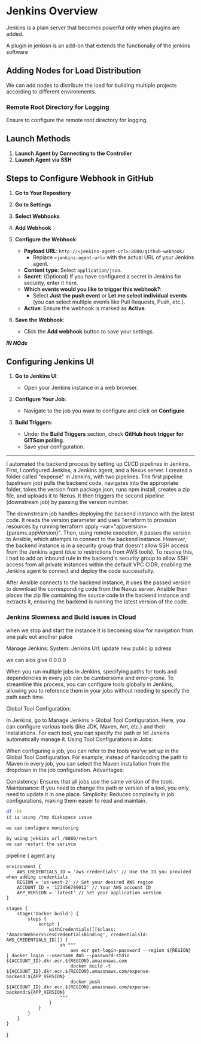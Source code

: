 # Jenkins Overview

Jenkins is a plain server that becomes powerful only when plugins are added. 

A plugin in jenkisn is an add-on that extends the functionaliy of the jenkins software

## Adding Nodes for Load Distribution

We can add nodes to distribute the load for building multiple projects according to different environments. 

### Remote Root Directory for Logging

Ensure to configure the remote root directory for logging.

## Launch Methods

1. **Launch Agent by Connecting to the Controller**
2. **Launch Agent via SSH**

## Steps to Configure Webhook in GitHub

1. **Go to Your Repository**
2. **Go to Settings**
3. **Select Webhooks**
4. **Add Webhook**
5. **Configure the Webhook**:
   - **Payload URL**: `http://<jenkins-agent-url>:8080/github-webhook/`
     - Replace `<jenkins-agent-url>` with the actual URL of your Jenkins agent.
   - **Content type**: Select `application/json`.
   - **Secret**: (Optional) If you have configured a secret in Jenkins for security, enter it here.
   - **Which events would you like to trigger this webhook?**: 
     - Select **Just the push event** or **Let me select individual events** (you can select multiple events like Pull Requests, Push, etc.).
   - **Active**: Ensure the webhook is marked as **Active**.

6. **Save the Webhook**:
   - Click the **Add webhook** button to save your settings.


***IN NOde***
## Configuring Jenkins UI

1. **Go to Jenkins UI**:
   - Open your Jenkins instance in a web browser.

2. **Configure Your Job**:
   - Navigate to the job you want to configure and click on **Configure**.

3. **Build Triggers**:
   - Under the **Build Triggers** section, check **GitHub hook trigger for GITScm polling**.
   - Save your configuration.
--------------------------------------------


I automated the backend process by setting up CI/CD pipelines in Jenkins. First, I configured Jenkins, a Jenkins agent, and a Nexus server. I created a folder called "expense" in Jenkins, with two pipelines. The first pipeline (upstream job) pulls the backend code, navigates into the appropriate folder, takes the version from package.json, runs npm install, creates a zip file, and uploads it to Nexus. It then triggers the second pipeline (downstream job) by passing the version number.

The downstream job handles deploying the backend instance with the latest code. It reads the version parameter and uses Terraform to provision resources by running terraform apply -var="appversion={params.appVersion}". Then, using remote execution, it passes the version to Ansible, which attempts to connect to the backend instance. However, the backend instance is in a security group that doesn’t allow SSH access from the Jenkins agent (due to restrictions from AWS tools). To resolve this, I had to add an inbound rule in the backend's security group to allow SSH access from all private instances within the default VPC CIDR, enabling the Jenkins agent to connect and deploy the code successfully.

After Ansible connects to the backend instance, it uses the passed version to download the corresponding code from the Nexus server. Ansible then places the zip file containing the source code in the backend instance and extracts it, ensuring the backend is running the latest version of the code.


### Jenkins Slowness and Build issues in Cloud
when we stop and start the instance it is becoming slow for navigation from one palc eot another palce

Manage Jenkins:
   System:
      Jenkins Url:
         update new public ip adress

   we can alos give 0.0.0.0

When you run multiple jobs in Jenkins, specifying paths for tools and dependencies in every job can be cumbersome and error-prone. To streamline this process, you can configure tools globally in Jenkins, allowing you to reference them in your jobs without needing to specify the path each time.

Global Tool Configuration:

In Jenkins, go to Manage Jenkins > Global Tool Configuration.
Here, you can configure various tools (like JDK, Maven, Ant, etc.) and their installations.
For each tool, you can specify the path or let Jenkins automatically manage it.
Using Tool Configurations in Jobs:

When configuring a job, you can refer to the tools you've set up in the Global Tool Configuration.
For example, instead of hardcoding the path to Maven in every job, you can select the Maven installation from the dropdown in the job configuration.
Advantages:

Consistency: Ensures that all jobs use the same version of the tools.
Maintenance: If you need to change the path or version of a tool, you only need to update it in one place.
Simplicity: Reduces complexity in job configurations, making them easier to read and maintain.

```bash
df -ht
it is using /tmp diskspace issue

we can configure monitoring 

By using jekkins url /8080/restart
we can restart the serivce

```
pipeline {
    agent any

    environment {
        AWS_CREDENTIALS_ID = 'aws-credentials' // Use the ID you provided when adding credentials
        REGION = 'us-west-2' // Set your desired AWS region
        ACCOUNT_ID = '123456789012' // Your AWS account ID
        APP_VERSION = 'latest' // Set your application version
    }

    stages {
        stage('Docker build') {
            steps {
                script {
                    withCredentials([[$class: 'AmazonWebServicesCredentialsBinding', credentialsId: AWS_CREDENTIALS_ID]]) {
                        sh """
                            aws ecr get-login-password --region ${REGION} | docker login --username AWS --password-stdin ${ACCOUNT_ID}.dkr.ecr.${REGION}.amazonaws.com
                            docker build -t ${ACCOUNT_ID}.dkr.ecr.${REGION}.amazonaws.com/expense-backend:${APP_VERSION} .
                            docker push ${ACCOUNT_ID}.dkr.ecr.${REGION}.amazonaws.com/expense-backend:${APP_VERSION}
                        """
                    }
                }
            }
        }
    }
}





